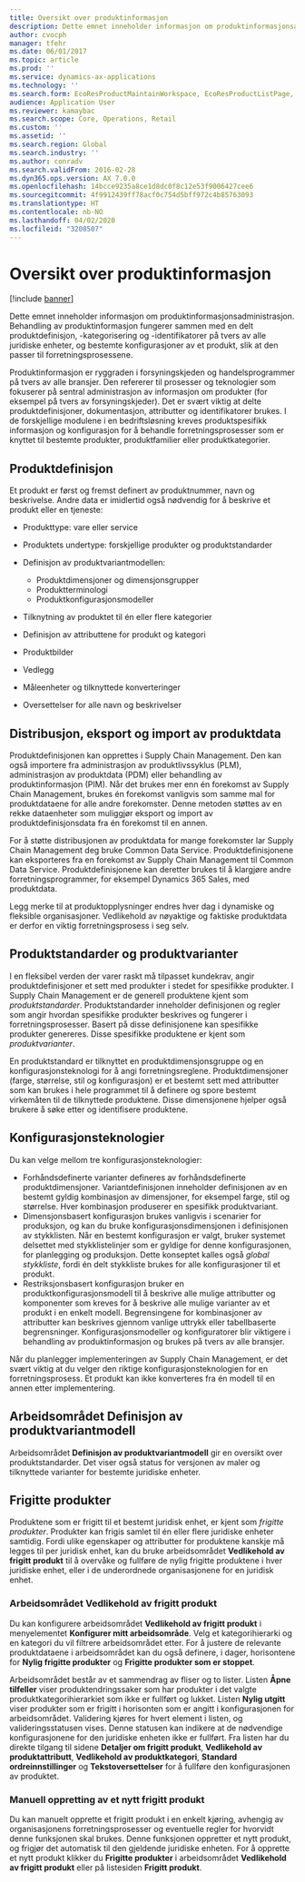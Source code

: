 ```yaml
---
title: Oversikt over produktinformasjon
description: Dette emnet inneholder informasjon om produktinformasjonsadministrasjon. Behandling av produktinformasjon fungerer sammen med en delt produktdefinisjon, -kategorisering og -identifikatorer på tvers av alle juridiske enheter, og bestemte konfigurasjoner av et produkt, slik at den passer til forretningsprosessene.
author: cvocph
manager: tfehr
ms.date: 06/01/2017
ms.topic: article
ms.prod: ''
ms.service: dynamics-ax-applications
ms.technology: ''
ms.search.form: EcoResProductMaintainWorkspace, EcoResProductListPage, EcoResProductVariantMaintainWorkspace
audience: Application User
ms.reviewer: kamaybac
ms.search.scope: Core, Operations, Retail
ms.custom: ''
ms.assetid: ''
ms.search.region: Global
ms.search.industry: ''
ms.author: conradv
ms.search.validFrom: 2016-02-28
ms.dyn365.ops.version: AX 7.0.0
ms.openlocfilehash: 14bcce9235a8ce1d8dc0f8c12e53f9006427cee6
ms.sourcegitcommit: 4f9912439ff78acf0c754d5bff972c4b85763093
ms.translationtype: HT
ms.contentlocale: nb-NO
ms.lasthandoff: 04/02/2020
ms.locfileid: "3208507"
---
```

# <a name="product-information-overview"></a>Oversikt over produktinformasjon

[!include [banner](../includes/banner.md)]

Dette emnet inneholder informasjon om produktinformasjonsadministrasjon. Behandling av produktinformasjon fungerer sammen med en delt produktdefinisjon, -kategorisering og -identifikatorer på tvers av alle juridiske enheter, og bestemte konfigurasjoner av et produkt, slik at den passer til forretningsprosessene. 

Produktinformasjon er ryggraden i forsyningskjeden og handelsprogrammer på tvers av alle bransjer. Den refererer til prosesser og teknologier som fokuserer på sentral administrasjon av informasjon om produkter (for eksempel på tvers av forsyningskjeder). Det er svært viktig at delte produktdefinisjoner, dokumentasjon, attributter og identifikatorer brukes. I de forskjellige modulene i en bedriftsløsning kreves produktspesifikk informasjon og konfigurasjon for å behandle forretningsprosesser som er knyttet til bestemte produkter, produktfamilier eller produktkategorier.

## <a name="product-definition"></a>Produktdefinisjon

Et produkt er først og fremst definert av produktnummer, navn og beskrivelse. Andre data er imidlertid også nødvendig for å beskrive et produkt eller en tjeneste:

- Produkttype: vare eller service
- Produktets undertype: forskjellige produkter og produktstandarder
- Definisjon av produktvariantmodellen:

     - Produktdimensjoner og dimensjonsgrupper
     - Produktterminologi
     - Produktkonfigurasjonsmodeller

- Tilknytning av produktet til én eller flere kategorier
- Definisjon av attributtene for produkt og kategori
- Produktbilder
- Vedlegg
- Måleenheter og tilknyttede konverteringer
- Oversettelser for alle navn og beskrivelser

## <a name="distribution-export-and-import-of-product-data"></a>Distribusjon, eksport og import av produktdata

Produktdefinisjonen kan opprettes i Supply Chain Management. Den kan også importere fra administrasjon av produktlivssyklus (PLM), administrasjon av produktdata (PDM) eller behandling av produktinformasjon (PIM). Når det brukes mer enn én forekomst av Supply Chain Management, brukes én forekomst vanligvis som samme mal for produktdataene for alle andre forekomster. Denne metoden støttes av en rekke dataenheter som muliggjør eksport og import av produktdefinisjonsdata fra én forekomst til en annen.

For å støtte distribusjonen av produktdata for mange forekomster lar Supply Chain Management deg bruke Common Data Service. Produktdefinisjonene kan eksporteres fra en forekomst av Supply Chain Management til Common Data Service. Produktdefinisjonene kan deretter brukes til å klargjøre andre forretningsprogrammer, for eksempel Dynamics 365 Sales, med produktdata.

Legg merke til at produktopplysninger endres hver dag i dynamiske og fleksible organisasjoner. Vedlikehold av nøyaktige og faktiske produktdata er derfor en viktig forretningsprosess i seg selv.

## <a name="product-masters-and-product-variants"></a>Produktstandarder og produktvarianter

I en fleksibel verden der varer raskt må tilpasset kundekrav, angir produktdefinisjoner et sett med produkter i stedet for spesifikke produkter. I Supply Chain Management er de generell produktene kjent som *produktstandarder*. Produktstandarder inneholder definisjonen og regler som angir hvordan spesifikke produkter beskrives og fungerer i forretningsprosesser. Basert på disse definisjonene kan spesifikke produkter genereres. Disse spesifikke produktene er kjent som *produktvarianter*.

En produktstandard er tilknyttet en produktdimensjonsgruppe og en konfigurasjonsteknologi for å angi forretningsreglene. Produktdimensjoner (farge, størrelse, stil og konfigurasjon) er et bestemt sett med attributter som kan brukes i hele programmet til å definere og spore bestemt virkemåten til de tilknyttede produktene. Disse dimensjonene hjelper også brukere å søke etter og identifisere produktene.

## <a name="configuration-technologies"></a>Konfigurasjonsteknologier

Du kan velge mellom tre konfigurasjonsteknologier:

- Forhåndsdefinerte varianter defineres av forhåndsdefinerte produktdimensjoner. Variantdefinisjonen inneholder definisjonen av en bestemt gyldig kombinasjon av dimensjoner, for eksempel farge, stil og størrelse. Hver kombinasjon produserer en spesifikk produktvariant.
- Dimensjonsbasert konfigurasjon brukes vanligvis i scenarier for produksjon, og kan du bruke konfigurasjonsdimensjonen i definisjonen av stykklisten. Når en bestemt konfigurasjon er valgt, bruker systemet delsettet med stykklistelinjer som er gyldige for denne konfigurasjonen, for planlegging og produksjon. Dette konseptet kalles også *global stykkliste*, fordi én delt stykkliste brukes for alle konfigurasjoner til et produkt.
- Restriksjonsbasert konfigurasjon bruker en produktkonfigurasjonsmodell til å beskrive alle mulige attributter og komponenter som kreves for å beskrive alle mulige varianter av et produkt i en enkelt modell. Begrensingene for kombinasjoner av attributter kan beskrives gjennom vanlige uttrykk eller tabellbaserte begrensninger. Konfigurasjonsmodeller og konfiguratorer blir viktigere i behandling av produktinformasjon og brukes på tvers av alle bransjer.

Når du planlegger implementeringen av Supply Chain Management, er det svært viktig at du velger den riktige konfigurasjonsteknologien for en forretningsprosess. Et produkt kan ikke konverteres fra én modell til en annen etter implementering.

## <a name="product-variant-model-definition-workspace"></a>Arbeidsområdet Definisjon av produktvariantmodell

Arbeidsområdet **Definisjon av produktvariantmodell** gir en oversikt over produktstandarder. Det viser også status for versjonen av maler og tilknyttede varianter for bestemte juridiske enheter.

## <a name="released-products"></a>Frigitte produkter

Produktene som er frigitt til et bestemt juridisk enhet, er kjent som *frigitte produkter*. Produkter kan frigis samlet til én eller flere juridiske enheter samtidig. Fordi ulike egenskaper og attributter for produktene kanskje må legges til per juridisk enhet, kan du bruke arbeidsområdet **Vedlikehold av frigitt produkt** til å overvåke og fullføre de nylig frigitte produktene i hver juridiske enhet, eller i de underordnede organisasjonene for en juridisk enhet.

### <a name="released-product-maintenance-workspace"></a>Arbeidsområdet Vedlikehold av frigitt produkt

Du kan konfigurere arbeidsområdet **Vedlikehold av frigitt produkt** i menyelementet **Konfigurer mitt arbeidsområde**. Velg et kategorihierarki og en kategori du vil filtrere arbeidsområdet etter. For å justere de relevante produktdataene i arbeidsområdet kan du også definere, i dager, horisontene for **Nylig frigitte produkter** og **Frigitte produkter som er stoppet**.

Arbeidsområdet består av et sammendrag av fliser og to lister. Listen **Åpne tilfeller** viser produktendringssaker som har produkter i det valgte produktkategorihierarkiet som ikke er fullført og lukket. Listen **Nylig utgitt** viser produkter som er frigitt i horisonten som er angitt i konfigurasjonen for arbeidsområdet. Validering kjøres for hvert element i listen, og valideringsstatusen vises. Denne statusen kan indikere at de nødvendige konfigurasjonene for den juridiske enheten ikke er fullført. Fra listen har du direkte tilgang til sidene **Detaljer om frigitt produkt**, **Vedlikehold av produktattributt**, **Vedlikehold av produktkategori**, **Standard ordreinnstillinger** og **Tekstoversettelser** for å fullføre den konfigurasjonen av produktet.

### <a name="manually-creating-a-new-released-product"></a>Manuell oppretting av et nytt frigitt produkt

Du kan manuelt opprette et frigitt produkt i en enkelt kjøring, avhengig av organisasjonens forretningsprosesser og eventuelle regler for hvorvidt denne funksjonen skal brukes. Denne funksjonen oppretter et nytt produkt, og frigjør det automatisk til den gjeldende juridiske enheten. For å opprette et nytt produkt klikker du **Frigitte produkter** i arbeidsområdet **Vedlikehold av frigitt produkt** eller på listesiden **Frigitt produkt**.
